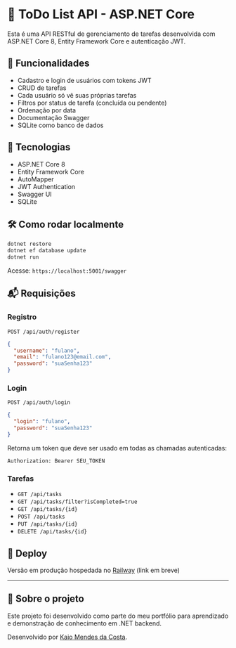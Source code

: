 # 📝 ToDo List API - ASP.NET Core

Esta é uma API RESTful de gerenciamento de tarefas desenvolvida com ASP.NET Core 8, Entity Framework Core e autenticação JWT.

## 🔐 Funcionalidades

- Cadastro e login de usuários com tokens JWT
- CRUD de tarefas
- Cada usuário só vê suas próprias tarefas
- Filtros por status de tarefa (concluída ou pendente)
- Ordenação por data
- Documentação Swagger
- SQLite como banco de dados

## 📂 Tecnologias

- ASP.NET Core 8
- Entity Framework Core
- AutoMapper
- JWT Authentication
- Swagger UI
- SQLite

## 🛠️ Como rodar localmente

```bash
dotnet restore
dotnet ef database update
dotnet run
```

Acesse: `https://localhost:5001/swagger`

## 📬 Requisições

### Registro

`POST /api/auth/register`

```json
{
  "username": "fulano",
  "email": "fulano123@email.com",
  "password": "suaSenha123"
}
```

### Login

`POST /api/auth/login`

```json
{
  "login": "fulano",
  "password": "suaSenha123"
}
```

Retorna um token que deve ser usado em todas as chamadas autenticadas:

```
Authorization: Bearer SEU_TOKEN
```

### Tarefas

- `GET /api/tasks`
- `GET /api/tasks/filter?isCompleted=true`
- `GET /api/tasks/{id}`
- `POST /api/tasks`
- `PUT /api/tasks/{id}`
- `DELETE /api/tasks/{id}`

## 🚀 Deploy

Versão em produção hospedada no [Railway](https://railway.app/) (link em breve)

---

## 📌 Sobre o projeto

Este projeto foi desenvolvido como parte do meu portfólio para aprendizado e demonstração de conhecimento em .NET backend.

Desenvolvido por [Kaio Mendes da Costa](https://github.com/Mang0-Juic3).
